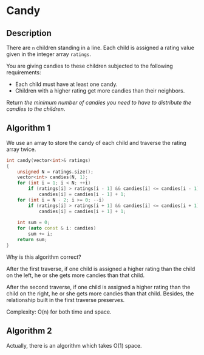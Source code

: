 # Candy

## Description

There are `n` children standing in a line. Each child is assigned a rating value given in the integer array `ratings`.

You are giving candies to these children subjected to the following requirements:

- Each child must have at least one candy.
- Children with a higher rating get more candies than their neighbors.

Return *the minimum number of candies you need to have to distribute the candies to the children*.

## Algorithm 1

We use an array to store the candy of each child and traverse the rating array twice.

```c++
int candy(vector<int>& ratings)
{
    unsigned N = ratings.size();
    vector<int> candies(N, 1);
    for (int i = 1; i < N; ++i)
        if (ratings[i] > ratings[i - 1] && candies[i] <= candies[i - 1])
            candies[i] = candies[i - 1] + 1;
	for (int i = N - 2; i >= 0; --i)
        if (ratings[i] > ratings[i + 1] && candies[i] <= candies[i + 1])
            candies[i] = candies[i + 1] + 1;
    
    int sum = 0;
    for (auto const & i: candies)
        sum += i;
    return sum;
}
```

Why is this algorithm correct? 

After the first traverse, if one child is assigned a higher rating than the child on the left, he or she gets more candies than that child. 

After the second traverse, if one child is assigned a higher rating than the child on the right, he or she gets more candies than that child. Besides, the relationship built in the first traverse preserves.

Complexity: O(n) for both time and space.

## Algorithm 2

Actually, there is an algorithm which takes O(1) space.